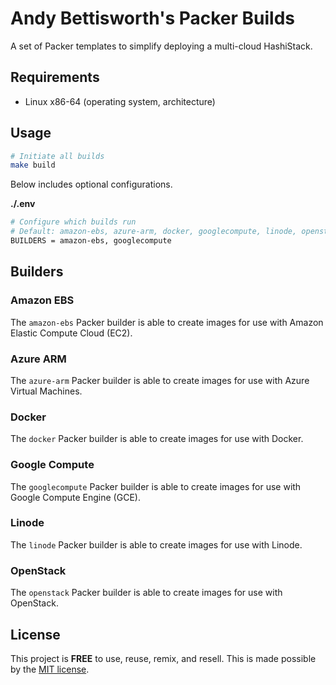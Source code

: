 # Andy Bettisworth's Packer Builds

A set of Packer templates to simplify deploying a
multi-cloud HashiStack.

## Requirements

- Linux x86-64 (operating system, architecture)

## Usage

```bash
# Initiate all builds
make build
```

Below includes optional configurations.

**./.env**

```bash
# Configure which builds run
# Default: amazon-ebs, azure-arm, docker, googlecompute, linode, openstack
BUILDERS = amazon-ebs, googlecompute
```

## Builders

### Amazon EBS

The `amazon-ebs` Packer builder is able to create images for
use with Amazon Elastic Compute Cloud (EC2).

### Azure ARM

The `azure-arm` Packer builder is able to create images for
use with Azure Virtual Machines.

### Docker

The `docker` Packer builder is able to create images for
use with Docker.

### Google Compute

The `googlecompute` Packer builder is able to create images for
use with Google Compute Engine (GCE).

### Linode

The `linode` Packer builder is able to create images for
use with Linode.

### OpenStack

The `openstack` Packer builder is able to create images for
use with OpenStack.

## License

This project is __FREE__ to use, reuse, remix, and resell.
This is made possible by the [MIT license](/LICENSE).
